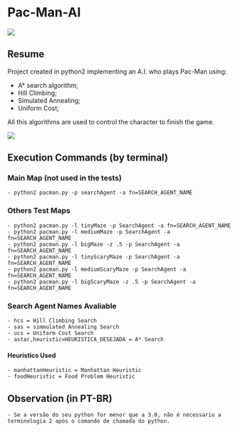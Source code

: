 # Pac-Man-AI
<img src="http://ai.berkeley.edu/projects/release/search/v1/001/maze.png" width="auto">

## Resume
Project created in python2 implementing an A.I. who plays Pac-Man using:
  - A* search algorithm;
  - Hill Climbing;
  - Simulated Annealing;
  - Uniform Cost;
  
 All this algorithms are used to control the character to finish the game.
 
 <img src="http://ai.berkeley.edu/images/pacman_game.gif" width="auto">
 
## Execution Commands (by terminal)

### Main Map (not used in the tests)
    - python2 pacman.py -p searchAgent -a fn=SEARCH_AGENT_NAME

### Others Test Maps
    - python2 pacman.py -l tinyMaze -p SearchAgent -a fn=SEARCH_AGENT_NAME
    - python2 pacman.py -l mediumMaze -p SearchAgent -a fn=SEARCH_AGENT_NAME
    - python2 pacman.py -l bigMaze -z .5 -p SearchAgent -a fn=SEARCH_AGENT_NAME
    - python2 pacman.py -l tinyScaryMaze -p SearchAgent -a fn=SEARCH_AGENT_NAME
    - python2 pacman.py -l mediumScaryMaze -p SearchAgent -a fn=SEARCH_AGENT_NAME
    - python2 pacman.py -l bigScaryMaze -z .5 -p SearchAgent -a fn=SEARCH_AGENT_NAME

### Search Agent Names Avaliable
    - hcs = Hill Climbing Search
    - sas = simmulated Annealing Search
    - ucs = Uniform Cost Search
    - astar,heuristic=HEURISTICA_DESEJADA = A* Search

#### Heuristics Used
    - manhattanHeuristic = Manhattan Heuristic
    - foodHeuristic = Food Problem Heuristic
    
## Observation (in PT-BR)
    - Se a versão do seu python for menor que a 3.0, não é necessario a terminologia 2 após o comando de chamada do python.
